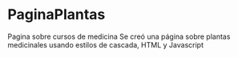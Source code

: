 # PaginaPlantas
Pagina sobre cursos de medicina 
Se creó una página sobre plantas medicinales usando estilos de cascada, HTML y Javascript
